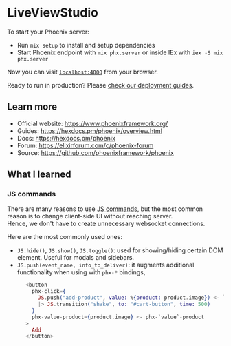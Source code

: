 # LiveViewStudio

To start your Phoenix server:

  * Run `mix setup` to install and setup dependencies
  * Start Phoenix endpoint with `mix phx.server` or inside IEx with `iex -S mix phx.server`

Now you can visit [`localhost:4000`](http://localhost:4000) from your browser.

Ready to run in production? Please [check our deployment guides](https://hexdocs.pm/phoenix/deployment.html).

## Learn more

  * Official website: <https://www.phoenixframework.org/>
  * Guides: <https://hexdocs.pm/phoenix/overview.html>
  * Docs: <https://hexdocs.pm/phoenix>
  * Forum: <https://elixirforum.com/c/phoenix-forum>
  * Source: <https://github.com/phoenixframework/phoenix>


## What I learned

### JS commands

There are many reasons to use [JS commands](https://hexdocs.pm/phoenix_live_view/Phoenix.LiveView.JS.html), 
but the most common reason is to change client-side UI without reaching server.   
Hence, we don't have to create unnecessary websocket connections.  

Here are the most commonly used ones:
- `JS.hide()`, `JS.show()`, `JS.toggle()`: used for showing/hiding certain DOM element. Useful for modals and sidebars.
- `JS.push(event_name, info_to_deliver)`: it augments additional functionality when using with `phx-*` bindings, 
```elixir
      <button
        phx-click={
          JS.push("add-product", value: %{product: product.image}) <- `value`
          |> JS.transition("shake", to: "#cart-button", time: 500)
        }
        phx-value-product={product.image} <- phx-`value`-product
      >
        Add
      </button>
```
